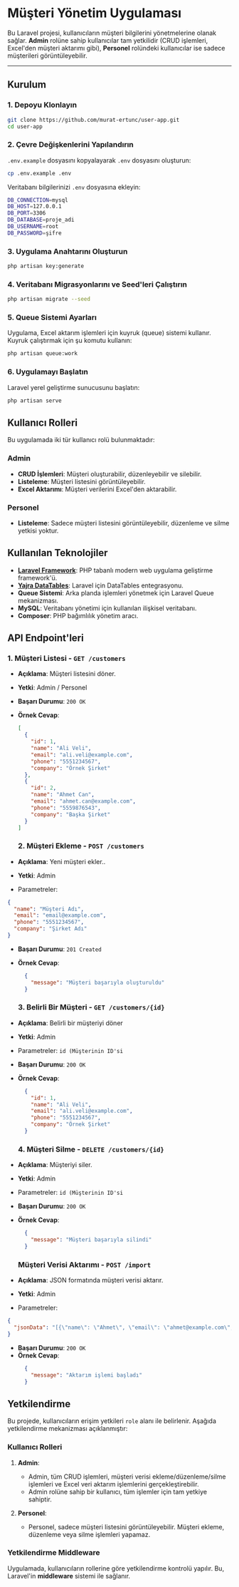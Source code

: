 # Müşteri Yönetim Uygulaması

Bu Laravel projesi, kullanıcıların müşteri bilgilerini yönetmelerine olanak sağlar. **Admin** rolüne sahip kullanıcılar tam yetkilidir (CRUD işlemleri, Excel'den müşteri aktarımı gibi), **Personel** rolündeki kullanıcılar ise sadece müşterileri görüntüleyebilir.

---

## Kurulum

### 1. Depoyu Klonlayın
```bash
git clone https://github.com/murat-ertunc/user-app.git
cd user-app
```

### 2. Çevre Değişkenlerini Yapılandırın
`.env.example` dosyasını kopyalayarak `.env` dosyasını oluşturun:

```bash
cp .env.example .env
```

Veritabanı bilgilerinizi `.env` dosyasına ekleyin:
```bash
DB_CONNECTION=mysql
DB_HOST=127.0.0.1
DB_PORT=3306
DB_DATABASE=proje_adi
DB_USERNAME=root
DB_PASSWORD=şifre
```

### 3. Uygulama Anahtarını Oluşturun
```bash
php artisan key:generate
```

### 4. Veritabanı Migrasyonlarını ve Seed'leri Çalıştırın
```bash
php artisan migrate --seed
```

### 5. Queue Sistemi Ayarları
Uygulama, Excel aktarım işlemleri için kuyruk (queue) sistemi kullanır. Kuyruk çalıştırmak için şu komutu kullanın:
```bash
php artisan queue:work
```

### 6. Uygulamayı Başlatın
Laravel yerel geliştirme sunucusunu başlatın:
```bash
php artisan serve
```

## Kullanıcı Rolleri

Bu uygulamada iki tür kullanıcı rolü bulunmaktadır:

### Admin
- **CRUD İşlemleri**: Müşteri oluşturabilir, düzenleyebilir ve silebilir.
- **Listeleme**: Müşteri listesini görüntüleyebilir.
- **Excel Aktarımı**: Müşteri verilerini Excel'den aktarabilir.

### Personel
- **Listeleme**: Sadece müşteri listesini görüntüleyebilir, düzenleme ve silme yetkisi yoktur.


## Kullanılan Teknolojiler

- **[Laravel Framework](https://laravel.com/)**: PHP tabanlı modern web uygulama geliştirme framework'ü.
- **[Yajra DataTables](https://yajrabox.com/docs/laravel-datatables)**: Laravel için DataTables entegrasyonu.
- **Queue Sistemi**: Arka planda işlemleri yönetmek için Laravel Queue mekanizması.
- **MySQL**: Veritabanı yönetimi için kullanılan ilişkisel veritabanı.
- **Composer**: PHP bağımlılık yönetim aracı.


## API Endpoint'leri

### 1. Müşteri Listesi - `GET /customers`
- **Açıklama**: Müşteri listesini döner.
- **Yetki**: Admin / Personel
- **Başarı Durumu**: `200 OK`
- **Örnek Cevap**:
  ```json
  [
    {
      "id": 1,
      "name": "Ali Veli",
      "email": "ali.veli@example.com",
      "phone": "5551234567",
      "company": "Örnek Şirket"
    },
    {
      "id": 2,
      "name": "Ahmet Can",
      "email": "ahmet.can@example.com",
      "phone": "5559876543",
      "company": "Başka Şirket"
    }
  ]
    ```


  ### 2. Müşteri Ekleme - `POST /customers`
- **Açıklama**: Yeni müşteri ekler..
- **Yetki**: Admin
- Parametreler:
```json
{
  "name": "Müşteri Adı",
  "email": "email@example.com",
  "phone": "5551234567",
  "company": "Şirket Adı"
}
```

- **Başarı Durumu**: `201 Created`
- **Örnek Cevap**:
  ```json
    {
      "message": "Müşteri başarıyla oluşturuldu"
    }

    ```


  ### 3. Belirli Bir Müşteri - `GET /customers/{id}`
- **Açıklama**: Belirli bir müşteriyi döner
- **Yetki**: Admin
- Parametreler:
`id (Müşterinin ID'si`
- **Başarı Durumu**: `200 OK`
- **Örnek Cevap**:
  ```json
    {
      "id": 1,
      "name": "Ali Veli",
      "email": "ali.veli@example.com",
      "phone": "5551234567",
      "company": "Örnek Şirket"
    }
    ```

  ### 4. Müşteri Silme - `DELETE /customers/{id}`
- **Açıklama**: Müşteriyi siler.
- **Yetki**: Admin
- Parametreler:
`id (Müşterinin ID'si`
- **Başarı Durumu**: `200 OK`
- **Örnek Cevap**:
  ```json
    {
      "message": "Müşteri başarıyla silindi"
    }
    ```

    ### Müşteri Verisi Aktarımı - `POST /import`
- **Açıklama**: JSON formatında müşteri verisi aktarır.
- **Yetki**: Admin
- Parametreler:
```json
{
  "jsonData": "[{\"name\": \"Ahmet\", \"email\": \"ahmet@example.com\", \"phone\": \"123456789\", \"company\": \"X Ltd.\"}]"
}
```
- **Başarı Durumu**: `200 OK`
- **Örnek Cevap**:
  ```json
    {
      "message": "Aktarım işlemi başladı"
    }

    ```

## Yetkilendirme

Bu projede, kullanıcıların erişim yetkileri `role` alanı ile belirlenir. Aşağıda yetkilendirme mekanizması açıklanmıştır:

### Kullanıcı Rolleri

1. **Admin**: 
   - Admin, tüm CRUD işlemleri, müşteri verisi ekleme/düzenleme/silme işlemleri ve Excel veri aktarım işlemlerini gerçekleştirebilir.
   - Admin rolüne sahip bir kullanıcı, tüm işlemler için tam yetkiye sahiptir.

2. **Personel**:
   - Personel, sadece müşteri listesini görüntüleyebilir. Müşteri ekleme, düzenleme veya silme işlemleri yapamaz.

### Yetkilendirme Middleware

Uygulamada, kullanıcıların rollerine göre yetkilendirme kontrolü yapılır. Bu, Laravel'in **middleware** sistemi ile sağlanır.




